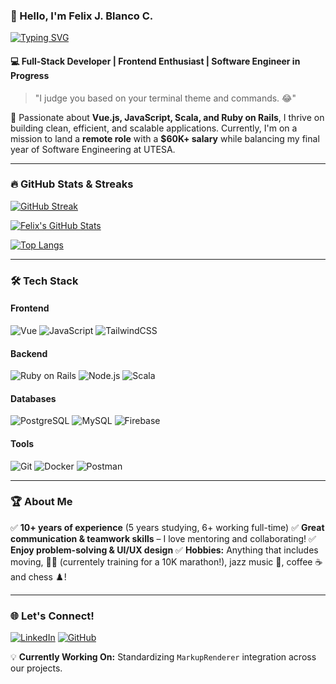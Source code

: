 ### 👋 Hello, I'm Felix J. Blanco C. 

[![Typing SVG](https://readme-typing-svg.demolab.com/?lines=Full-Stack+Developer;Frontend+Enthusiast;Software+Engineer+in+Progress;Always+Learning+New+Things)](https://git.io/typing-svg)

#### 💻 **Full-Stack Developer | Frontend Enthusiast | Software Engineer in Progress**

> "I judge you based on your terminal theme and commands. 😂"

🚀 Passionate about **Vue.js, JavaScript, Scala, and Ruby on Rails**, I thrive on building clean, efficient, and scalable applications. Currently, I'm on a mission to land a **remote role** with a **$60K+ salary** while balancing my final year of Software Engineering at UTESA.

---

### 🔥 **GitHub Stats & Streaks**

[![GitHub Streak](https://streak-stats.demolab.com?user=FelixBC&theme=monokai-metallian&border_radius=10&fire=FF4500&ring=FF4500&sideLabels=FFFFFF&currStreakLabel=FF4500&count_private=true&include_all_commits=true)](https://git.io/streak-stats)
 
[![Felix's GitHub Stats](https://github-readme-stats.vercel.app/api?username=FelixBC&show_icons=true&theme=radical&count_private=true&include_all_commits=true&hide_border=true&border_radius=10&rank_icon=percentile)](https://github.com/anuraghazra/github-readme-stats)

[![Top Langs](https://github-readme-stats.vercel.app/api/top-langs/?username=FelixBC&layout=compact&theme=radical&hide_border=true&border_radius=10&count_private=true)](https://github.com/anuraghazra/github-readme-stats)


---

### 🛠 **Tech Stack**

#### Frontend
![Vue](https://img.shields.io/badge/Vue.js-35495E?style=for-the-badge&logo=vue.js&logoColor=4FC08D)
![JavaScript](https://img.shields.io/badge/JavaScript-F7DF1E?style=for-the-badge&logo=javascript&logoColor=black)
![TailwindCSS](https://img.shields.io/badge/TailwindCSS-38B2AC?style=for-the-badge&logo=tailwind-css&logoColor=white)

#### Backend
![Ruby on Rails](https://img.shields.io/badge/Ruby_on_Rails-CC0000?style=for-the-badge&logo=ruby-on-rails&logoColor=white)
![Node.js](https://img.shields.io/badge/Node.js-43853D?style=for-the-badge&logo=node.js&logoColor=white)
![Scala](https://img.shields.io/badge/Scala-DC322F?style=for-the-badge&logo=scala&logoColor=white)

#### Databases
![PostgreSQL](https://img.shields.io/badge/PostgreSQL-316192?style=for-the-badge&logo=postgresql&logoColor=white)
![MySQL](https://img.shields.io/badge/MySQL-00000F?style=for-the-badge&logo=mysql&logoColor=white)
![Firebase](https://img.shields.io/badge/Firebase-ffca28?style=for-the-badge&logo=firebase&logoColor=black)

#### Tools
![Git](https://img.shields.io/badge/Git-F05032?style=for-the-badge&logo=git&logoColor=white)
![Docker](https://img.shields.io/badge/Docker-2496ED?style=for-the-badge&logo=docker&logoColor=white)
![Postman](https://img.shields.io/badge/Postman-FF6C37?style=for-the-badge&logo=postman&logoColor=white)

---

### 🏆 **About Me**
✅ **10+ years of experience** (5 years studying, 6+ working full-time)
✅ **Great communication & teamwork skills** – I love mentoring and collaborating!
✅ **Enjoy problem-solving & UI/UX design**
✅ **Hobbies:** Anything that includes moving, 🏃‍♂️ (currentely training for a 10K marathon!), jazz music 🎷, coffee ☕ and chess ♟️!

---

### 🌐 **Let's Connect!**
[![LinkedIn](https://img.shields.io/badge/LinkedIn-blue?style=for-the-badge&logo=linkedin)](https://www.linkedin.com/in/felix-blanco-cabrera-b22ba21b7)
[![GitHub](https://img.shields.io/badge/GitHub-black?style=for-the-badge&logo=github)](https://github.com/FelixBC)

💡 **Currently Working On:** Standardizing `MarkupRenderer` integration across our projects.

